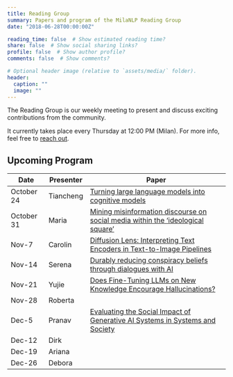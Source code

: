 ```yaml
---
title: Reading Group
summary: Papers and program of the MilaNLP Reading Group
date: "2018-06-28T00:00:00Z"

reading_time: false  # Show estimated reading time?
share: false  # Show social sharing links?
profile: false  # Show author profile?
comments: false  # Show comments?

# Optional header image (relative to `assets/media/` folder).
header:
  caption: ""
  image: ""
---
```


The Reading Group is our weekly meeting to present and discuss exciting contributions from the community.

It currently takes place every Thursday at 12:00 PM (Milan). For more info, feel free to [reach out](mailto:donya.rooein@unibocconi.it).

## Upcoming Program

| Date | Presenter | Paper |
| ---- | ----------- | ---- | 
| October 24 | Tiancheng  |[Turning large language models into cognitive models](https://arxiv.org/abs/2306.03917) 
| October 31 | Maria   | [Mining misinformation discourse on social media within the ‘ideological square’](https://journals.sagepub.com/doi/full/10.1177/09579265231211490?journalCode=dasa)
| Nov-7	| Carolin | [Diffusion Lens: Interpreting Text Encoders in Text-to-Image Pipelines](https://arxiv.org/pdf/2403.05846)
| Nov-14	| Serena | [Durably reducing conspiracy beliefs through dialogues with AI](https://www.science.org/doi/10.1126/science.adq1814)
| Nov-21	| Yujie | [Does Fine-Tuning LLMs on New Knowledge Encourage Hallucinations?](https://arxiv.org/pdf/2405.05904)
| Nov-28	| Roberta |
| Dec-5	| Pranav | [Evaluating the Social Impact of Generative AI Systems in Systems and Society](https://arxiv.org/pdf/2306.05949)
| Dec-12	| Dirk |
| Dec-19	| Ariana |
| Dec-26	| Debora |


